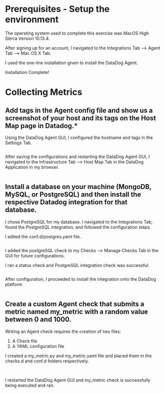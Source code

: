 # Prerequisites - Setup the environment

The operating system used to complete this exercise was MacOS High Sierra Version 10.13.4.

After signing up for an account, I navigated to the Integrations Tab --> Agent Tab --> Mac OS X Tab.
<img MacOS X/>


I used the one-line installation given to install the DataDog Agent.

Installation Complete!  
<img Installation/>


# Collecting Metrics

## Add tags in the Agent config file and show us a screenshot of your host and its tags on the Host Map page in Datadog.*

Using the DataDog Agent GUI, I configured the hostname and tags in the Settings Tab.

<img Tags/>

After saving the configurations and restarting the DataDog Agent GUI, I navigated to the Infrastructure Tab --> Host Map Tab in the DataDog Application in my browser.

<img HostMap/>

## Install a database on your machine (MongoDB, MySQL, or PostgreSQL) and then install the respective Datadog integration for that database.

I chose PostgreSQL for my database. I navigated to the Integrations Tab, found the PostgreSQL integration, and followed the configuration steps.

I edited the conf.d/postgres.yaml file.

<img configurations/>

I added the postgreSQL check to my Checks --> Manage Checks Tab in the GUI for future configurations.

I ran a status check and PostgreSQL integration check was successful.

<img PostgreSQL integration check />

After configuration, I proceeded to install the integration onto the DataDog platform

<img PostgreSQL download />  


## Create a custom Agent check that submits a metric named my_metric with a random value between 0 and 1000.

Writing an Agent check requires the creation of two files:
1) A Check file
2) A YAML configuration file

I created a my_metric.py and my_metric.yaml file and placed them in the checks.d and conf.d folders respectively.

<img Checkfile/>
<img YAML file/>

I restarted the DataDog Agent GUI and my_metric check is successfully being executed and ran.

<img mymetriccheck running/> 
